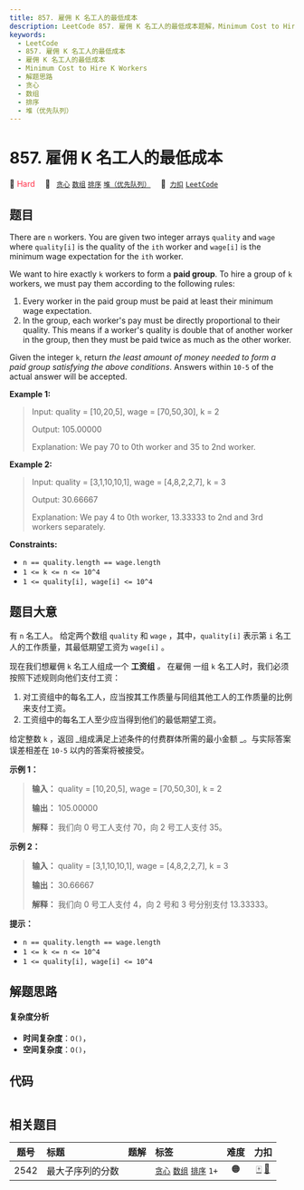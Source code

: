 ```yaml
---
title: 857. 雇佣 K 名工人的最低成本
description: LeetCode 857. 雇佣 K 名工人的最低成本题解，Minimum Cost to Hire K Workers，包含解题思路、复杂度分析以及完整的 JavaScript 代码实现。
keywords:
  - LeetCode
  - 857. 雇佣 K 名工人的最低成本
  - 雇佣 K 名工人的最低成本
  - Minimum Cost to Hire K Workers
  - 解题思路
  - 贪心
  - 数组
  - 排序
  - 堆（优先队列）
---
```


# 857. 雇佣 K 名工人的最低成本

🔴 <font color=#ff334b>Hard</font>&emsp; 🔖&ensp; [`贪心`](/tag/greedy.md) [`数组`](/tag/array.md) [`排序`](/tag/sorting.md) [`堆（优先队列）`](/tag/heap-priority-queue.md)&emsp; 🔗&ensp;[`力扣`](https://leetcode.cn/problems/minimum-cost-to-hire-k-workers) [`LeetCode`](https://leetcode.com/problems/minimum-cost-to-hire-k-workers)

## 题目

There are `n` workers. You are given two integer arrays `quality` and `wage`
where `quality[i]` is the quality of the `ith` worker and `wage[i]` is the
minimum wage expectation for the `ith` worker.

We want to hire exactly `k` workers to form a **paid group**. To hire a group
of `k` workers, we must pay them according to the following rules:

  1. Every worker in the paid group must be paid at least their minimum wage expectation.
  2. In the group, each worker's pay must be directly proportional to their quality. This means if a worker's quality is double that of another worker in the group, then they must be paid twice as much as the other worker.

Given the integer `k`, return _the least amount of money needed to form a paid
group satisfying the above conditions_. Answers within `10-5` of the actual
answer will be accepted.



**Example 1:**

> Input: quality = [10,20,5], wage = [70,50,30], k = 2
> 
> Output: 105.00000
> 
> Explanation: We pay 70 to 0th worker and 35 to 2nd worker.

**Example 2:**

> Input: quality = [3,1,10,10,1], wage = [4,8,2,2,7], k = 3
> 
> Output: 30.66667
> 
> Explanation: We pay 4 to 0th worker, 13.33333 to 2nd and 3rd workers separately.

**Constraints:**

  * `n == quality.length == wage.length`
  * `1 <= k <= n <= 10^4`
  * `1 <= quality[i], wage[i] <= 10^4`


## 题目大意

有 `n` 名工人。 给定两个数组 `quality` 和 `wage` ，其中，`quality[i]` 表示第 `i`
名工人的工作质量，其最低期望工资为 `wage[i]` 。

现在我们想雇佣 `k` 名工人组成一个 **工资组** _。_ 在雇佣 一组 `k` 名工人时，我们必须按照下述规则向他们支付工资：

  1. 对工资组中的每名工人，应当按其工作质量与同组其他工人的工作质量的比例来支付工资。
  2. 工资组中的每名工人至少应当得到他们的最低期望工资。

给定整数 `k` ，返回 _组成满足上述条件的付费群体所需的最小金额  _。与实际答案误差相差在 `10-5` 以内的答案将被接受。



**示例 1：**

> 
> 
> 
> 
> 
> **输入：** quality = [10,20,5], wage = [70,50,30], k = 2
> 
> **输出：** 105.00000
> 
> **解释：** 我们向 0 号工人支付 70，向 2 号工人支付 35。

**示例 2：**

> 
> 
> 
> 
> 
> **输入：** quality = [3,1,10,10,1], wage = [4,8,2,2,7], k = 3
> 
> **输出：** 30.66667
> 
> **解释：** 我们向 0 号工人支付 4，向 2 号和 3 号分别支付 13.33333。



**提示：**

  * `n == quality.length == wage.length`
  * `1 <= k <= n <= 10^4`
  * `1 <= quality[i], wage[i] <= 10^4`


## 解题思路

#### 复杂度分析

- **时间复杂度**：`O()`，
- **空间复杂度**：`O()`，

## 代码

```javascript

```

## 相关题目

<!-- prettier-ignore -->
| 题号 | 标题 | 题解 | 标签 | 难度 | 力扣 |
| :------: | :------ | :------: | :------ | :------: | :------: |
| 2542 | 最大子序列的分数 |  |  [`贪心`](/tag/greedy.md) [`数组`](/tag/array.md) [`排序`](/tag/sorting.md) `1+` | 🟠 | [🀄️](https://leetcode.cn/problems/maximum-subsequence-score) [🔗](https://leetcode.com/problems/maximum-subsequence-score) |